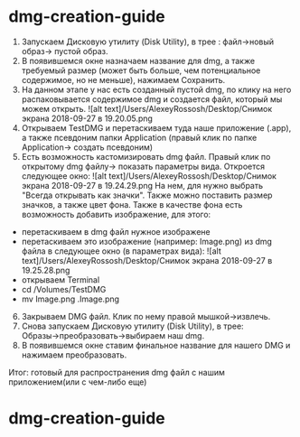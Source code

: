 # dmg-creation-guide


1. Запускаем Дисковую утилиту (Disk Utility), в трее : файл→новый образ→ пустой образ.
2. В появившемся окне назначаем название для dmg, а также требуемый размер (может быть больше, чем потенциальное содержимое, но не меньше), нажимаем Сохранить.
3. На данном этапе у нас есть созданный пустой dmg, по клику на него распаковывается содержимое dmg  и создается файл, который мы можем открыть.
![alt text]/Users/AlexeyRossosh/Desktop/Снимок экрана 2018-09-27 в 19.20.05.png
4. Открываем TestDMG и перетаскиваем туда наше приложение (.app), а также псевдоним папки Application (правый клик по папке Application→ создать псевдоним)
5. Есть возможность кастомизировать dmg файл. Правый клик по открытому dmg файлу→ показать параметры вида. Откроется следующее окно:
![alt text]/Users/AlexeyRossosh/Desktop/Снимок экрана 2018-09-27 в 19.24.29.png
На нем, для нужно выбрать "Всегда открывать как значки". Также можно поставить размер значков, а также цвет фона. Также в качестве фона  есть возможность добавить изображение, для этого:
 - перетаскиваем в dmg файл нужное изображене
 - перетаскиваем это изображение (например: Image.png) из dmg файла в следующее окно (в параметрах вида):
![alt text]/Users/AlexeyRossosh/Desktop/Снимок экрана 2018-09-27 в 19.25.28.png
 - открываем Terminal
 - cd /Volumes/TestDMG
 - mv Image.png .Image.png
6. Закрываем DMG файл. Клик по нему правой мышкой→извлечь.
7. Снова запускаем Дисковую утилиту (Disk Utility), в трее: Образы→преобразовать→выбираем  наш dmg.
8. В появившемся окне ставим финальное название для нашего DMG и нажимаем преобразовать.

Итог: готовый для распространения dmg файл с нашим приложением(или с чем-либо еще)
# dmg-creation-guide
